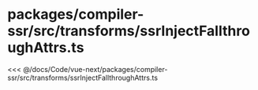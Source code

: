 # packages/compiler-ssr/src/transforms/ssrInjectFallthroughAttrs.ts

<<< @/docs/Code/vue-next/packages/compiler-ssr/src/transforms/ssrInjectFallthroughAttrs.ts
